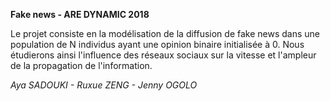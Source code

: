 **Fake news - ARE DYNAMIC 2018**

Le projet consiste en la modélisation de la diffusion de fake news dans une population de N individus ayant une opinion binaire initialisée à 0.
Nous étudierons ainsi l'influence des réseaux sociaux sur la vitesse et l'ampleur de la propagation de l'information.

_Aya SADOUKI - Ruxue ZENG - Jenny OGOLO_
